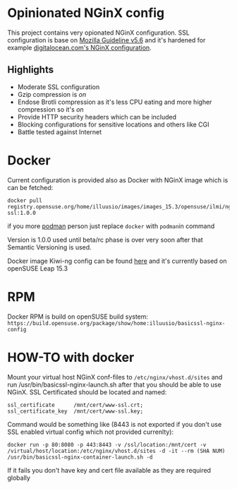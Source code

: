 # Opinionated NGinX config
This project contains very opionated NGinX configuration. SSL configuration is
base on [Mozilla Guideline v5.6](https://ssl-config.mozilla.org) and it's hardened
for example [digitalocean.com's NGinX configuration](https://www.digitalocean.com/community/tools/nginx).

## Highlights

 * Moderate SSL configuration
 * Gzip compression is *on*
 * Endose Brotli compression as it's less CPU eating and more higher compression so it's *on*
 * Provide HTTP security headers which can be included
 * Blocking configurations for sensitive locations and others like CGI
 * Battle tested against Internet

# Docker
Current configuration is provided also as Docker with NGinX image which is can be fetched:

```
docker pull registry.opensuse.org/home/illuusio/images/images_15.3/opensuse/ilmi/nginx-ssl:1.0.0
```

if you more [podman](https://podman.io/) person just replace `docker` with `podman`in command

Version is 1.0.0 used until beta/rc phase is over very soon after that Semantic Versioning is used.

Docker image Kiwi-ng config can
be found [here](https://build.opensuse.org/package/show/home:illuusio:images/nginx-container-kiwi)
and it's currently based on openSUSE Leap 15.3

# RPM
Docker RPM is build on openSUSE build system:
`https://build.opensuse.org/package/show/home:illuusio/basicssl-nginx-config`

# HOW-TO with docker
Mount your virtual host NGinX conf-files to `/etc/nginx/vhost.d/sites` and run /usr/bin/basicssl-nginx-launch.sh
after that you should be able to use NGinX. SSL Certificated should be located and named:

```
ssl_certificate      /mnt/cert/www-ssl.crt;
ssl_certificate_key  /mnt/cert/www-ssl.key;
```

Command would be something like (8443 is not exported if you don't use SSL enabled virtual config which not provided currenlty):

```
docker run -p 80:8080 -p 443:8443 -v /ssl/location:/mnt/cert -v /virtual/host/location:/etc/nginx/vhost.d/sites -d -it --rm (SHA NUM) /usr/bin/basicssl-nginx-container-launch.sh -d
```

If it fails you don't have key and cert file available as they are required globally
